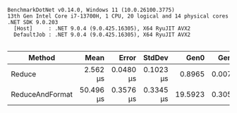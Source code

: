 ```

BenchmarkDotNet v0.14.0, Windows 11 (10.0.26100.3775)
13th Gen Intel Core i7-13700H, 1 CPU, 20 logical and 14 physical cores
.NET SDK 9.0.203
  [Host]     : .NET 9.0.4 (9.0.425.16305), X64 RyuJIT AVX2
  DefaultJob : .NET 9.0.4 (9.0.425.16305), X64 RyuJIT AVX2


```
| Method          | Mean      | Error     | StdDev    | Gen0    | Gen1   | Allocated |
|---------------- |----------:|----------:|----------:|--------:|-------:|----------:|
| Reduce          |  2.562 μs | 0.0480 μs | 0.1023 μs |  0.8965 | 0.0076 |  11.02 KB |
| ReduceAndFormat | 50.496 μs | 0.3576 μs | 0.3345 μs | 19.5923 | 0.3052 | 240.62 KB |
